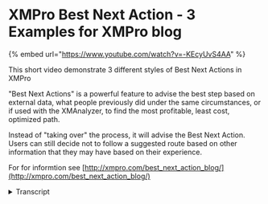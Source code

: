 # XMPro Best Next Action - 3 Examples for XMPro blog
{% embed url="https://www.youtube.com/watch?v=-KEcyUvS4AA" %}

This short video demonstrate 3 different styles of Best Next Actions in XMPro

"Best Next Actions" is a powerful feature to advise the best step based on external data, what people previously did under the same circumstances, or if used with the XMAnalyzer, to find the most profitable, least cost, optimized path.

Instead of "taking over" the process, it will advise the Best Next Action. Users can still decide not to follow a suggested route based on other information that they may have based on their experience.

For for informtion see [http://xmpro.com/best_next_action_blog/](http://xmpro.com/best_next_action_blog/)
<details>
<summary>Transcript</summary>in this short video I will demonstrate

three different styles of best next

actions in XM Pro I'm currently logged

in as Tim Clark who's the sales manager

and if I look at Tim's to-do list or

task list under the market and sell

products and services

category you'll see that there are

currently two transactions waiting for

him to do two items requiring his

attention

Tim can have a look and see how it got

to him so in the order Trail as it

builds up the order Trail he can see

that it was started by Keith and went on

to Jim and it even includes the XM Pro

social discussions component this is

covered in a different video and I

suggest that you have a look at that in

terms of how discussions can be part of

the transactional order Trail to get

back to the best next actions Tim Needs

to decide on one of the four options on

the right hand inside exm Pros

event-based architecture allows you to

call events like these independently and

they are not wired together at the back

through

workflow now we can embed what we call

inflight analytics to use exm Pro

transactional information or to use

third party transactional information to

help you with the decision so this

information can come from exm Pro

information or any third party business

bus application that you may have

another way of providing some decision

support is to provide some process goals

now these goals follow the process as it

steps through the transaction in this

instance we're looking at information

from the Erp budget to see where we are

currently with our sales um for the

quarter for example and we're also

looking at what is our Prospect pipeline

look like from the external CRM solution

once again this can be ex prob based

information or it can be external

information that will help you with

deciding on what what the next step is

the last component and we will show you

three different examples of this B next

is to look at what the system tells you

what the best next action is and in this

instance it looks at the previous

occurrences this is a simple algorithm a

simple formula it just looks at what

people did before me and out of the 250

odd transactions in here I can see that

the advised action is to do a legal

review so that will allow me if I'm a

new employee or someone uh that needs

guidance that that doesn't know any

other context or don't have any other

information to choose a legal review the

system doesn't make the decision for you

it purely advises what you should do

next because you may still have

information at hand that

will for take you to either do a finance

check or to do recasting you may have

heard something around the credit status

of the customer and decide to look at a

credit check rather than to do a legal

review let's look at another example a

different style example and in this

instance I'm going to log in as John

Smith and John has a different if I look

at his

cases under Life Sciences he's got a

completely different style so in this

instance there's donor verified donor

information this is in the medical area

or uh uh life sciences area and in this

instance when we look at his best next

action so he's got certain information

here and based on that it's either refer

to a specialist um approve the

enrollment get more information or

reject it so his best next action based

on information that is currently filled

in on the screen there's a risk rating

calculation that we do so this best next

action is algorithm driv

driven and the algorithm will

then determine what the current risk

profile is based on a number of

parameters and it also tells us if we

look at a th transactions that happened

before this if we look at the history

only

9.73% of users were approved for this so

based on the risk profile and the trend

of this not being approved the best next

action once again is uh suggested not

enforced so in this instance it is

reject enrollment there might still be

contextual information information that

this case officer knows and as a result

of that they may want to refer it to a

specialist rather to than to reject it

outright so that is the second example

of best next action the last example

example that I'd like to show

you is and you can log in with any one

of the providers I just use the exm pro

authentication for the

demonstration so if I log in as Ted Ted

is a financial manager and he has got a

task waiting for him around procurement

so there's author uh approval uh for a

new supplier and in this instance we

actually we've done a ofac review in

terms of the foreign individuals looking

at some a new supplier that we want to

do business with and in this instance

there was a initial lodgment of the

request and some of the information that

have come back from the web services

search that we've done against the ofac

database has returned some information

now this is not a direct match so in

this instance it was referred to um Ted

to have a review and what Ted will do is

run through a

algorithm uh uh sort of a best practices

and and there's certain information that

based on the correctness of the

information he will answer yes or no yes

or no and if for example if he answers

yes it will direct him to request a

concession suggest that if I go back and

I say no and I say yes over here it will

say report to the ofac hotline so that's

the other one or if that is a no you

will see that this is approved for

onboarding so you can put a logical

algorithm here as well it doesn't just

have to be databased it can help as a

decision support system for someone to

decide what the next best action is

thank you very much for your time and I

hope to see you in one of our other

videos
</details>